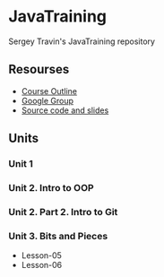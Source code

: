 JavaTraining
============

Sergey Travin's JavaTraining repository


## Resourses

* [Course Outline](http://www.eventbrite.com/e/java-java-ee-tickets-9637639439)
* [Google Group](https://groups.google.com/forum/#!forum/feb-5-java-videos-russian)
* [Source code and slides](https://code.google.com/p/practicaljava/)


## Units

### Unit 1

### Unit 2. Intro to OOP

### Unit 2. Part 2. Intro to Git

### Unit 3. Bits and Pieces
* Lesson-05
* Lesson-06
